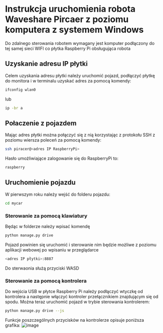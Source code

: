 # Instrukcja uruchomienia robota Waveshare Pircaer z poziomu komputera z systemem Windows
Do zdalnego sterowania robotem wymagany jest komputer podłączony do tej samej sieci WIFI co płytka Raspberry Pi obsługująca robota

## Uzyskanie adresu IP płytki
Celem uzyskania adresu płytki należy uruchomić pojazd, podłączyć płytkę do monitora i w terminalu uzyskać adres za pomocą komendy: 
```bash
ifconfig wlan0
```
lub 
```bash
ip -br a
```
 

## Połaczenie z pojazdem 

Mając adres płytki można połączyć się z nią korzystając z protokołu SSH z poziomu wiersza poleceń  za pomocą komendy: 
```bash
ssh piracer@<adres IP RaspberryPi>
```
Hasło umożliwiające zalogowanie się do RaspberryPi to:

```bash
raspberry
```
## Uruchomienie pojazdu 

W pierwszym roku należy wejść do folderu pojazdu: 
```bash
cd mycar
```
### Sterowanie za pomocą klawiatury 

Będąc w folderze należy wpisać komendę 

```bash
python manage.py drive 
```
Pojazd powinien się uruchomić i sterowanie nim będzie możliwe z poziomu aplikacji webowej po wpisaniu w przeglądarce 

```bash
<adres IP płytki>:8887
```
Do sterwaonia służą przyciski WASD 

### Sterowanie za pomocą kontrolera 

Do wejścia USB w płytce Raspberry Pi należy podłączyć wtyczkę od kontrolera a następnie włączyć kontroler przełącznikiem znajdującym się od spodu.
Można teraz uruchomić pojazd w trybie sterowania kontrolerem: 
```bash
python manage.py drive --js
```
Funkcje poszczególnych przycisków na kontrolerze opisuje poniższa grafika:
![image](https://github.com/killpopmusic/itwl-donkeycar/assets/132206771/1abf9c00-4fe2-48aa-b7c3-b038340440a6)

